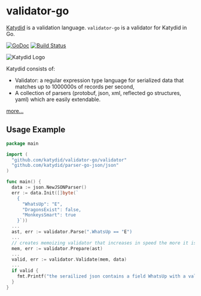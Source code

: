 # validator-go

[Katydid](http://katydid.github.io) is a validation language. `validator-go` is a validator for Katydid in Go.

[![GoDoc](https://godoc.org/github.com/katydid/validator-go?status.svg)](https://godoc.org/github.com/katydid/validator-go) [![Build Status](https://github.com/katydid/validator-go/actions/workflows/build.yml/badge.svg)](https://github.com/katydid/validator-go/actions)

![Katydid Logo](https://cdn.rawgit.com/katydid/katydid.github.io/main/logo.png)

Katydid consists of:

  * Validator: a regular expression type language for serialized data that matches up to 1000000s of records per second,
  * A collection of parsers (protobuf, json, xml, reflected go structures, yaml) which are easily extendable.

[more...](http://katydid.github.io)

## Usage Example

```go
package main

import (
  "github.com/katydid/validator-go/validator"
  "github.com/katydid/parser-go-json/json"
)

func main() {
  data := json.NewJSONParser()
  err := data.Init([]byte(`
    {
      "WhatsUp": "E",
      "DragonsExist": false,
      "MonkeysSmart": true
    }`))
  ...
  ast, err := validator.Parse(".WhatsUp == "E")
  ...
  // creates memoizing validator that increases in speed the more it is used.
  mem, err := validator.Prepare(ast)
  ...
  valid, err := validator.Validate(mem, data)
  ...
  if valid {
    fmt.Printf("the serailized json contains a field WhatsUp with a value E\n")
  }
}
```